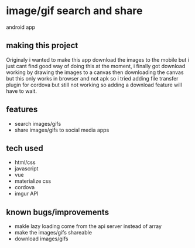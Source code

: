 # image/gif search and share
 android app

## making this project

Originaly i wanted to make this app download the images to the mobile but i just cant find good way of doing this at the moment, i finally got download working by drawing the images to a canvas then downloading the canvas but this only works in browser and not apk so
i tried adding file transfer plugin for cordova but still not working so adding a download feature will have to wait.


## features

- search images/gifs
- share images/gifs to social media apps


## tech used

 - html/css
 - javascript
 - vue
 - materialize css
 - cordova
 - imgur API
 
 ## known bugs/improvements
 
 - makle lazy loading come from the api server instead of array
 - make the images/gifs shareable
 - download images/gifs
 
